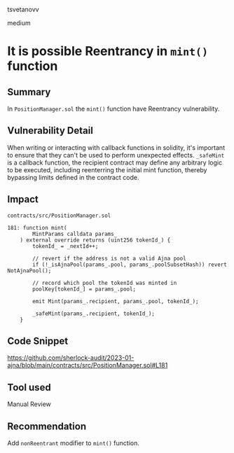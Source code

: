 tsvetanovv

medium

# It is possible Reentrancy in `mint()` function

## Summary
In `PositionManager.sol`  the `mint()` function have Reentrancy vulnerability.

## Vulnerability Detail
When writing or interacting with callback functions in solidity, it's important to ensure that they can't be used to perform unexpected effects. `_safeMint` is a callback function, the recipient contract may define any arbitrary logic to be executed, including reenterring the initial mint function, thereby bypassing limits defined in the contract code.

## Impact

```solidity
contracts/src/PositionManager.sol

181: function mint( 
        MintParams calldata params_
    ) external override returns (uint256 tokenId_) {
        tokenId_ = _nextId++;

        // revert if the address is not a valid Ajna pool
        if (!_isAjnaPool(params_.pool, params_.poolSubsetHash)) revert NotAjnaPool();

        // record which pool the tokenId was minted in
        poolKey[tokenId_] = params_.pool;

        emit Mint(params_.recipient, params_.pool, tokenId_);

        _safeMint(params_.recipient, tokenId_);
    }
```

## Code Snippet
https://github.com/sherlock-audit/2023-01-ajna/blob/main/contracts/src/PositionManager.sol#L181

## Tool used

Manual Review

## Recommendation
Add `nonReentrant` modifier to `mint()` function.